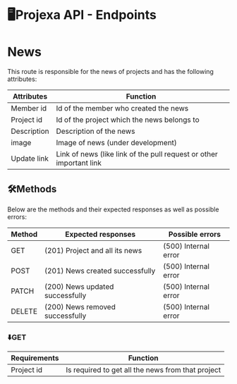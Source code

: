 # 🖥️Projexa API - Endpoints

# News
This route is responsible for the news of projects and has the following attributes:

| Attributes | Function                                                             |
| ---------- | -------------------------------------------------------------------- |
| Member id  | Id of the member who created the news                                |
| Project id | Id of the project which the news belongs to                          |
| Description | Description of the news                                             |
| image       | Image of news (under development)                                   |
| Update link | Link of news (like link of the pull request or other important link |

## 🛠️Methods
Below are the methods and their expected responses as well as possible errors:

| Method | Expected responses | Possible errors |
| ------ | ------------------------------- | -------------------- |
| GET    | (201) Project and all its news  | (500) Internal error |
| POST   | (201) News created successfully | (500) Internal error |
| PATCH  | (200) News updated successfully | (500) Internal error |
| DELETE | (200) News removed successfully | (500) Internal error |

### ⬇️GET
| Requirements | Function                                          |
| ------------ | ------------------------------------------------- |
| Project id   | Is required to get all the news from that project |
